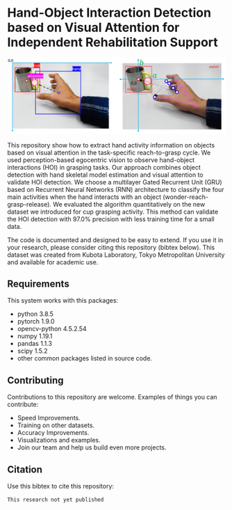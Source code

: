 # Hand-Object Interaction Detection based on Visual Attention for Independent Rehabilitation Support

![alt text](https://github.com/anom-tmu/hoi-attention/blob/main/01.%20data_acquisition.jpg)

This repository show how to extract hand activity information on objects based on visual attention in the task-specific reach-to-grasp cycle. We used perception-based egocentric vision to observe hand-object interactions (HOI) in grasping tasks. Our approach combines object detection with hand skeletal model estimation and visual attention to validate HOI detection. We choose a multilayer Gated Recurrent Unit (GRU) based on Recurrent Neural Networks (RNN) architecture to classify the four main activities when the hand interacts with an object (wonder-reach-grasp-release). We evaluated the algorithm quantitatively on the new dataset we introduced for cup grasping activity. This method can validate the HOI detection with 97.0% precision with less training time for a small data.

The code is documented and designed to be easy to extend. If you use it in your research, please consider citing this repository (bibtex below). This dataset was created from Kubota Laboratory, Tokyo Metropolitan University and available for academic use. 

## Requirements
This system works with this packages:
  - python 3.8.5
  - pytorch 1.9.0
  - opencv-python 4.5.2.54 
  - numpy 1.19.1
  - pandas 1.1.3
  - scipy 1.5.2
  - other common packages listed in source code.

## Contributing
Contributions to this repository are welcome. Examples of things you can contribute:
  - Speed Improvements.
  - Training on other datasets.
  - Accuracy Improvements.
  - Visualizations and examples.
  - Join our team and help us build even more projects.

## Citation
Use this bibtex to cite this repository: 
```
This research not yet published
```


